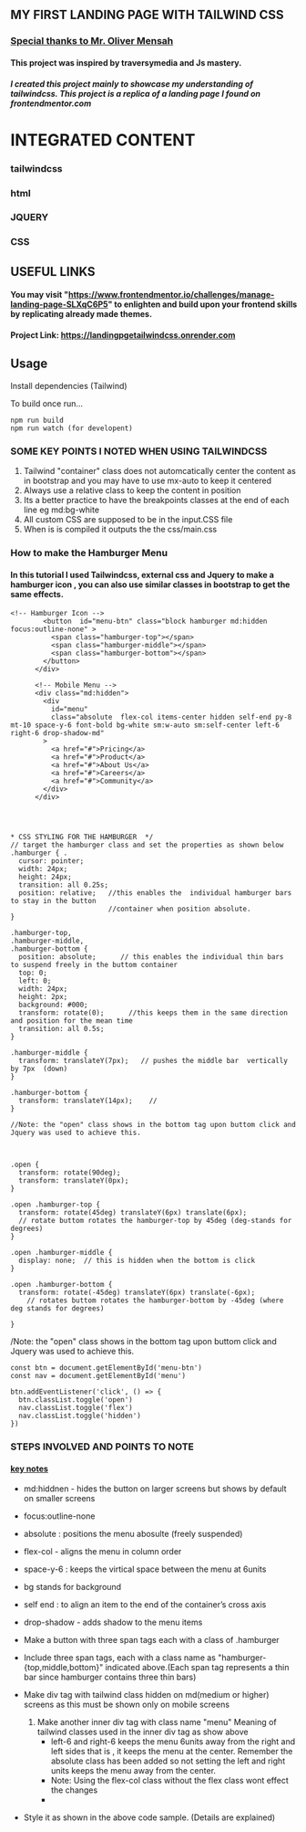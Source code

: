 ## MY FIRST LANDING PAGE WITH TAILWIND CSS

### <ins>Special thanks to Mr. Oliver Mensah</ins>
#### This project was inspired by  traversymedia and Js mastery.
##### I created this project mainly to showcase my understanding of tailwindcss. This project is a replica of a landing page I found on frontendmentor.com
# INTEGRATED CONTENT
### tailwindcss
### html
### JQUERY
### CSS


## USEFUL LINKS
#### You may visit "https://www.frontendmentor.io/challenges/manage-landing-page-SLXqC6P5" to  enlighten and build upon your frontend skills by replicating already made themes.
#### Project Link: https://landingpgetailwindcss.onrender.com


## Usage

Install dependencies (Tailwind)

To build once run...
```
npm run build
npm run watch (for developent)
```




### SOME KEY POINTS I NOTED WHEN USING TAILWINDCSS
1. Tailwind "container" class does not automcatically center the content as in bootstrap and you may have to use mx-auto to keep it centered
2. Always use a relative class to keep the content in position
3. Its a better practice to have the breakpoints classes at the end of each line eg md:bg-white
3. All custom CSS are supposed to be in the input.CSS file
4. When is is compiled it outputs the the css/main.css



### How to make the Hamburger Menu
#### In this tutorial I used Tailwindcss, external css and Jquery to make a hamburger icon , you can also use similar classes in bootstrap to get the same effects.



```
<!-- Hamburger Icon -->
        <button  id="menu-btn" class="block hamburger md:hidden focus:outline-none" >
          <span class="hamburger-top"></span>
          <span class="hamburger-middle"></span>
          <span class="hamburger-bottom"></span>
        </button>
      </div>

      <!-- Mobile Menu -->
      <div class="md:hidden">
        <div
          id="menu"
          class="absolute  flex-col items-center hidden self-end py-8 mt-10 space-y-6 font-bold bg-white sm:w-auto sm:self-center left-6 right-6 drop-shadow-md"
        >
          <a href="#">Pricing</a>
          <a href="#">Product</a>
          <a href="#">About Us</a>
          <a href="#">Careers</a>
          <a href="#">Community</a>
        </div>
      </div>




```


```
* CSS STYLING FOR THE HAMBURGER  */
// target the hamburger class and set the properties as shown below
.hamburger { .     
  cursor: pointer;   
  width: 24px;
  height: 24px;
  transition: all 0.25s; 
  position: relative;   //this enables the  individual hamburger bars to stay in the button
                        //container when position absolute. 
}

.hamburger-top,
.hamburger-middle,
.hamburger-bottom {
  position: absolute;      // this enables the individual thin bars  to suspend freely in the buttom container
  top: 0;
  left: 0;
  width: 24px;
  height: 2px;
  background: #000;
  transform: rotate(0);      //this keeps them in the same direction and position for the mean time
  transition: all 0.5s;
}

.hamburger-middle {
  transform: translateY(7px);   // pushes the middle bar  vertically by 7px  (down)
}

.hamburger-bottom {
  transform: translateY(14px);    //
}

//Note: the "open" class shows in the bottom tag upon buttom click and Jquery was used to achieve this. 



.open {
  transform: rotate(90deg);
  transform: translateY(0px);
}

.open .hamburger-top {
  transform: rotate(45deg) translateY(6px) translate(6px); 
  // rotate buttom rotates the hamburger-top by 45deg (deg-stands for degrees)
}

.open .hamburger-middle {
  display: none;  // this is hidden when the bottom is click  
}

.open .hamburger-bottom {
  transform: rotate(-45deg) translateY(6px) translate(-6px);
    // rotates buttom rotates the hamburger-bottom by -45deg (where deg stands for degrees)

}

```



/Note: the "open" class shows in the bottom tag upon buttom click and Jquery was used to achieve this. 


```
const btn = document.getElementById('menu-btn')
const nav = document.getElementById('menu')

btn.addEventListener('click', () => {
  btn.classList.toggle('open')
  nav.classList.toggle('flex')
  nav.classList.toggle('hidden')
})

```


### STEPS INVOLVED AND POINTS TO NOTE
####  <ins>key notes </ins>
* md:hiddnen - hides the button on larger screens but shows by default on smaller screens
* focus:outline-none
* absolute : positions the menu abosulte (freely suspended)
* flex-col  - aligns the menu in column order 
* space-y-6  : keeps the virtical space between the menu  at 6units
* bg stands for background
* self end : to align an item to the end of the container’s cross axis
* drop-shadow - adds shadow to the menu items






* Make a button with three span tags each with a class of .hamburger
* Include  three span tags,  each with a  class name as  "hamburger-{top,middle,bottom}" indicated above.(Each span tag represents a thin bar since hamburger contains three thin bars)
* Make  div tag with tailwind class hidden on md(medium or higher) screens as this must be shown only on mobile screens 
   1. Make another inner div tag with class name "menu"
      Meaning of tailwind classes used in the inner div tag as show above
      * left-6 and right-6 keeps the menu 6units away from the right and left sides that is , it keeps the menu at the center. Remember the absolute class has been added so not setting the left and right units keeps the menu away from the center. 
      * Note: Using the flex-col class  without the flex class wont effect the changes
      * 

* Style it as shown in the above code sample. (Details are explained)





